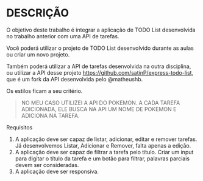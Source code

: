 # DESCRIÇÃO

O objetivo deste trabalho é integrar a aplicação de TODO List desenvolvida no trabalho anterior com uma API de tarefas.

Você poderá utilizar o projeto de TODO List desenvolvido durante as aulas ou criar um novo projeto.

Também poderá utilizar a API de tarefas desenvolvida na outra disciplina, ou utilizar a API desse projeto https://github.com/satinP/express-todo-list, que é um fork da API desenvolvida pelo @matheushb.

Os estilos ficam a seu critério.

> NO MEU CASO UTILIZEI A API DO POKEMON. 
> A CADA TAREFA ADICIONADA, ELE BUSCA NA API UM NOME DE POKEMON E ADICIONA NA TAREFA.


Requisitos

1. A aplicação deve ser capaz de listar, adicionar, editar e remover tarefas. Já desenvolvemos Listar, Adicionar e Remover, falta apenas a edição.
2. A aplicação deve ser capaz de filtrar a tarefa pelo título. Criar um input para digitar o título da tarefa e um botão para filtrar, palavras parciais devem ser consideradas.
3. A aplicação deve ser responsiva.